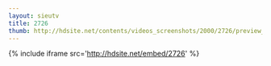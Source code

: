 ```yaml
---
layout: sieutv
title: 2726
thumb: http://hdsite.net/contents/videos_screenshots/2000/2726/preview_360p.mp4.jpg
---
```

{% include iframe src='http://hdsite.net/embed/2726' %}
 

